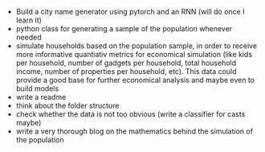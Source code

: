 - Build a city name generator using pytorch and an RNN (will do once I learn it)
- python class for generating a sample of the population whenever needed
- simulate households based on the population sample, in order to receive more informative quantiativ metrics for economical simulation (like kids per household, number of gadgets per household, total household income, number of properties per household, etc). This data could provide a good base for further economical analysis and maybe even to build models
- write a readme 
- think about the folder structure
- check whether the data is not too obvious (write a classifier for casts maybe)
- write a very thorough blog on the mathematics behind the simulation of the population
